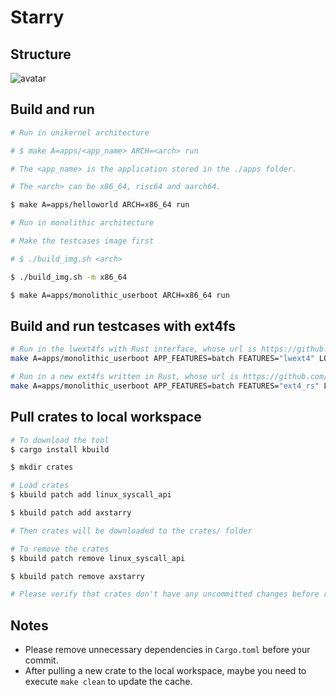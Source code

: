 # Starry

## Structure

![avatar](./doc/figures/Starry.svg)

## Build and run

```sh
# Run in unikernel architecture

# $ make A=apps/<app_name> ARCH=<arch> run

# The <app_name> is the application stored in the ./apps folder.

# The <arch> can be x86_64, risc64 and aarch64.

$ make A=apps/helloworld ARCH=x86_64 run

# Run in monolithic architecture

# Make the testcases image first

# $ ./build_img.sh <arch>

$ ./build_img.sh -m x86_64

$ make A=apps/monolithic_userboot ARCH=x86_64 run
```

## Build and run testcases with ext4fs
```sh
# Run in the lwext4fs with Rust interface, whose url is https://github.com/elliott10/lwext4_rust.
make A=apps/monolithic_userboot APP_FEATURES=batch FEATURES="lwext4" LOG=off ACCEL=n run

# Run in a new ext4fs written in Rust, whose url is https://github.com/yuoo655/ext4_rs.
make A=apps/monolithic_userboot APP_FEATURES=batch FEATURES="ext4_rs" LOG=off ACCEL=n run
```

## Pull crates to local workspace

```sh
# To download the tool
$ cargo install kbuild

$ mkdir crates

# Load crates
$ kbuild patch add linux_syscall_api

$ kbuild patch add axstarry

# Then crates will be downloaded to the crates/ folder

# To remove the crates
$ kbuild patch remove linux_syscall_api

$ kbuild patch remove axstarry

# Please verify that crates don't have any uncommitted changes before removing them.

```

## Notes

- Please remove unnecessary dependencies in `Cargo.toml` before your commit.
- After pulling a new crate to the local workspace, maybe you need to execute `make clean` to update the cache.

